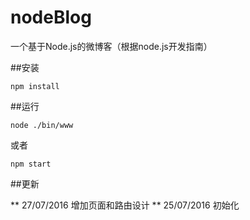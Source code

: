 # nodeBlog
一个基于Node.js的微博客（根据node.js开发指南）

##安装
```
npm install
```

##运行
```
node ./bin/www
```

或者

```
npm start
```

##更新

** 27/07/2016 增加页面和路由设计
** 25/07/2016 初始化
